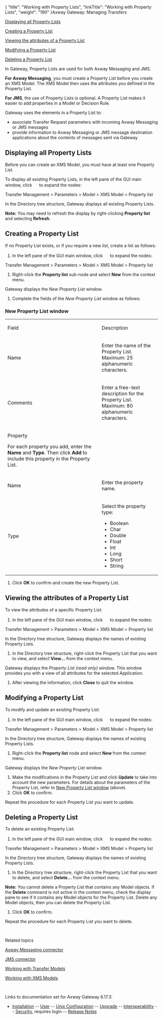{
    "title": "Working with Property Lists",
    "linkTitle": "Working with Property Lists",
    "weight": "190"
}<span class="mc-variable axway_variables.Component_Long_Name variable">Axway Gateway</span>: Managing Transfers

[Displaying all Property Lists](#Displaying_all_Property_Lists)

[Creating a Property List](#Creating_a_Property_List)

[Viewing the attributes of a Property List](#Viewing_attributes_of_a_Property_List)

[Modifying a Property List](#Modifying_a_Property_List)

[Deleting a Property List](#Deleting_a_Property_List)

In Gateway, Property Lists are used for both Axway Messaging and JMS.

<span style="font-weight: bold;">For Axway Messaging</span>, you must create a Property List before you create an XMS Model. The XMS Model then uses the attributes you defined in the Property List.

<span style="font-weight: bold;">For JMS</span>, the use of Property Lists is optional. A Property List makes it easier to add properties in a Model or Decision Rule.

Gateway uses the elements in a Property List to:

-   associate Transfer Request parameters with incoming Axway Messaging or JMS messages
-   provide information to Axway Messaging or JMS message destination applications about the contents of messages sent via Gateway

<span id="Displaying_all_Property_Lists"></span>

## Displaying all Property Lists

Before you can create an XMS Model, you must have at least one Property List.

To display all existing Property Lists, in the left pane of the GUI main window, click <img src="/Images/Gateway/expand_marker.gif" width="16" height="16" /> to expand the nodes:

Transfer Management &gt; Parameters &gt; Model &gt; XMS Model &gt; Property list

In the Directory tree structure, Gateway displays all existing Property Lists.

<span style="font-weight: bold;">Note:</span> You may need to refresh the display by right-clicking <span style="font-weight: bold;">Property list</span> and selecting <span style="font-weight: bold;">Refresh</span>.

<span id="Creating_a_Property_List"></span>

## Creating a Property List

If no Property List exists, or if you require a new list, create a list as follows:

1.  In the left pane of the GUI main window, click <img src="/Images/Gateway/expand_marker.gif" width="16" height="16" /> to expand the nodes:

Transfer Management &gt; Parameters &gt; Model &gt; XMS Model &gt; Property list

1.  Right-click the <span style="font-weight: bold;">Property list</span> sub-node and select <span style="font-weight: bold;">New</span> from the context menu.

Gateway displays the <span style="font-style: italic;">New Property List</span> window.

1.  Complete the fields of the <span style="font-style: italic;">New Property List</span> window as follows:

### <span style="font-style: italic;"><span id="New_Property_List_window"></span></span>New Property List window

<table>
         
         
         
   
   <tbody>
      <tr>
         <td><p>Field</p>         </td>
         <td><p>Description</p>         </td>
      </tr>
      <tr>
         <td><p>Name</p>         </td>
         <td><p>Enter the name of the Property List.<br />
Maximum: 25 alphanumeric characters.</p>         </td>
      </tr>
      <tr>
         <td><p>Comments</p>         </td>
         <td><p>Enter a free-text description for the Property List.<br />
Maximum: 80 alphanumeric characters.</p>         </td>
      </tr>
      <tr>
         <td><p>Property</p>
<p>For each property you add, enter the <span style="font-weight: bold;">Name</span> and <span style="font-weight: bold;">Type</span>. Then click <span style="font-weight: bold;">Add</span> to include this property in the Property List.</p>         </td>
      </tr>
      <tr>
         <td><p>Name</p>         </td>
         <td><p>Enter the property name.</p>         </td>
      </tr>
      <tr>
         <td><p>Type</p>         </td>
         <td><p>Select the property type:</p>
<ul>
<li>Boolean</li>
<li>Char</li>
<li>Double</li>
<li>Float</li>
<li>Int</li>
<li>Long</li>
<li>Short</li>
<li>String</li>
</ul>         </td>
      </tr>
   </tbody>
</table>

1.  Click <span style="font-weight: bold;">OK</span> to confirm and create the new Property List.

<span id="Viewing_attributes_of_a_Property_List"></span>

## Viewing the attributes of a Property List

To view the attributes of a specific Property List:

1.  In the left pane of the GUI main window, click <img src="/Images/Gateway/expand_marker.gif" width="16" height="16" /> to expand the nodes:

Transfer Management &gt; Parameters &gt; Model &gt; XMS Model &gt; Property list

In the Directory tree structure, Gateway displays the names of existing Property Lists.

1.  In the Directory tree structure, right-click the Property List that you want to view, and select <span style="font-weight: bold;">View...</span> from the context menu.

Gateway displays the<span style="font-style: italic;"> Property List (read only)</span> window. This window provides you with a view of all attributes for the selected Application.

1.  After viewing the information, click <span style="font-weight: bold;">Close</span> to quit the window.

<span id="Modifying_a_Property_List"></span>

## Modifying a Property List

To modify and update an existing Property List:

1.  In the left pane of the GUI main window, click <img src="/Images/Gateway/expand_marker.gif" width="16" height="16" /> to expand the nodes:

Transfer Management &gt; Parameters &gt; Model &gt; XMS Model &gt; Property list

In the Directory tree structure, Gateway displays the names of existing Property Lists.

1.  Right-click the <span style="font-weight: bold;">Property list</span> node and select <span style="font-weight: bold;">New </span>from the context menu.

Gateway displays the <span style="font-style: italic;">New Property List</span> window.

1.  Make the modifications in the Property List and click <span style="font-weight: bold;">Update</span> to take into account the new parameters. For details about the parameters of the Property List, refer to [New Property List window](#New_Property_List_window) (above).
2.  Click <span style="font-weight: bold;">OK</span> to confirm.

Repeat the procedure for each Property List you want to update.

<span id="Deleting_a_Property_List"></span>

## Deleting a Property List

To delete an existing Property List:

1.  In the left pane of the GUI main window, click <img src="/Images/Gateway/expand_marker.gif" width="16" height="16" /> to expand the nodes:

Transfer Management &gt; Parameters &gt; Model &gt; XMS Model &gt; Property list

In the Directory tree structure, Gateway displays the names of existing Property Lists.

1.  In the Directory tree structure, right-click the Property List that you want to delete, and select <span style="font-weight: bold;">Delete...</span> from the context menu.

<span style="font-weight: bold;">Note:</span> You cannot delete a Property List that contains any Model objects. If the <span style="font-weight: bold;">Delete</span> command is not active in the context menu, check the display pane to see if it contains any Model objects for the Property List. Delete any Model objects, then you can delete the Property List.

1.  Click <span style="font-weight: bold;">OK</span> to confirm.

Repeat the procedure for each Property List you want to delete.

 

Related topics

[Axway Messaging connector](../../../../connectors_about/messaging_connector)

[JMS connector](../../../../connectors_about/jms_about/jms_connector)

[Working with Transfer Models](../working_with_models_(gui))

[Working with XMS Models](../managing_xms_models)

 

Links to documentation set for Axway Gateway <span class="mc-variable axway_variables.Release_Number variable">6.17.3</span>:

-   [Installation](#) -- [User](#) -- [Unix Configuration](#) -- [Upgrade](#) -- [Interoperability](#) -- [Security](#), requires login -- [Release Notes](#)

